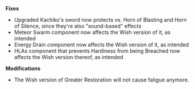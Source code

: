 **Fixes**
- Upgraded Kachiko's sword now protects vs. Horn of Blasting and Horn of Silence, since they're also "sound-based" effects
- Meteor Swarm component now affects the Wish version of it, as intended
- Energy Drain component now affects the Wish version of it, as intended
- HLAs component that prevents Hardiness from being Breached now affects the Wish version thereof, as intended

**Modifications**
- The Wish version of Greater Restoration will not cause fatigue anymore.
